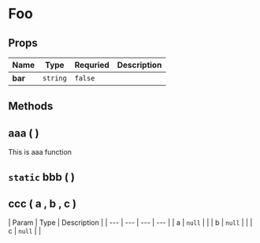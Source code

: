 # Foo

## Props

| Name | Type | Requried | Description |
| --- | --- | --- | --- |
| **bar** | `string` | `false` |  |


## Methods


##  aaa (  )

This is aaa function

## `static` bbb (  )


##  ccc ( a , b , c )

| Param | Type | Description |
| --- | --- | --- | --- |
| a | `null` |  |
| b | `null` |  |
| c | `null` |  |
